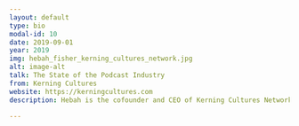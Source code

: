 ```yaml
---
layout: default
type: bio
modal-id: 10
date: 2019-09-01
year: 2019
img: hebah_fisher_kerning_cultures_network.jpg
alt: image-alt
talk: The State of the Podcast Industry
from: Kerning Cultures
website: https://kerningcultures.com 
description: Hebah is the cofounder and CEO of Kerning Cultures Networks, the first venture-backed podcast company in the Middle East. Kerning Cultures is her third company; she formerly built microfinance and business education programs for small businesses in the Gulf and the States. 

---
```

